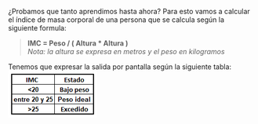 ¿Probamos que tanto aprendimos hasta ahora?
Para esto vamos a calcular el índice de masa corporal de una persona que se calcula según la siguiente formula:<br>
> **IMC = Peso / ( Altura * Altura )**<br>
_Nota: la altura se expresa en metros y el peso en kilogramos_

Tenemos que expresar la salida por pantalla según la siguiente tabla:<br>
<img src="https://raw.githubusercontent.com/otto-krause/mumuki-guia-c-primeros-pasos/master/assets/IMC_1540324376787.PNG" alt="IMC_1540324376787.PNG" width="auto" height="auto">
